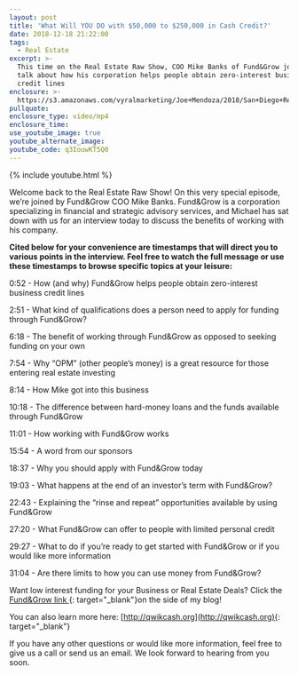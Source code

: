 ```yaml
---
layout: post
title: 'What Will YOU DO with $50,000 to $250,000 in Cash Credit?'
date: 2018-12-18 21:22:00
tags:
  - Real Estate
excerpt: >-
  This time on the Real Estate Raw Show, COO Mike Banks of Fund&Grow joins us to
  talk about how his corporation helps people obtain zero-interest business
  credit lines
enclosure: >-
  https://s3.amazonaws.com/vyralmarketing/Joe+Mendoza/2018/San+Diego+Real+Estate-+Joe+Mendoza+interviews+Mike+Banks.mp4
pullquote:
enclosure_type: video/mp4
enclosure_time:
use_youtube_image: true
youtube_alternate_image:
youtube_code: q3IouwKT5Q0
---
```


{% include youtube.html %}

Welcome back to the Real Estate Raw Show! On this very special episode, we’re joined by Fund&Grow COO Mike Banks. Fund&Grow is a corporation specializing in financial and strategic advisory services, and Michael has sat down with us for an interview today to discuss the benefits of working with his company.

**Cited below for your convenience are timestamps that will direct you to various points in the interview. Feel free to watch the full message or use these timestamps to browse specific topics at your leisure:**

0:52 - How (and why) Fund&Grow helps people obtain zero-interest business credit lines

2:51 - What kind of qualifications does a person need to apply for funding through Fund&Grow?

6:18 - The benefit of working through Fund&Grow as opposed to seeking funding on your own

7:54 - Why “OPM” (other people’s money) is a great resource for those entering real estate investing

8:14 - How Mike got into this business

10:18 - The difference between hard-money loans and the funds available through Fund&Grow

11:01 - How working with Fund&Grow works

15:54 - A word from our sponsors

18:37 - Why you should apply with Fund&Grow today

19:03 - What happens at the end of an investor’s term with Fund&Grow?

22:43 - Explaining the “rinse and repeat” opportunities available by using Fund&Grow

27:20 - What Fund&Grow can offer to people with limited personal credit

29:27 - What to do if you’re ready to get started with Fund&Grow or if you would like more information

31:04 - Are there limits to how you can use money from Fund&Grow?

Want low interest funding for your Business or Real Estate Deals? Click the [Fund&Grow link ](https://www.fundandgrow.com/prequalification?t=p&amp;joemendoza){: target="_blank"}on the side of my blog!

You can also learn more here:&nbsp;[http://qwikcash.org](http://qwikcash.org){: target="_blank"}

If you have any other questions or would like more information, feel free to give us a call or send us an email. We look forward to hearing from you soon.